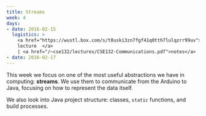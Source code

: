 ```yaml
---
title: Streams
week: 4
days:
- date: 2016-02-15
  logistics: >
    <a href="https://wustl.box.com/s/t8uski3zn7fgf41q0tth7lulqzrr99uv">
    lecture  </a>
    | <a href="/~cse132/lectures/CSE132-Communications.pdf">notes</a>
- date: 2016-02-17
---
```


This week we focus on one of the most useful abstractions we have in computing: **streams**. We use them to communicate from the Arduino to Java, focusing on how to represent the data itself.

We also look into Java project structure: classes, `static` functions, and build processes.

